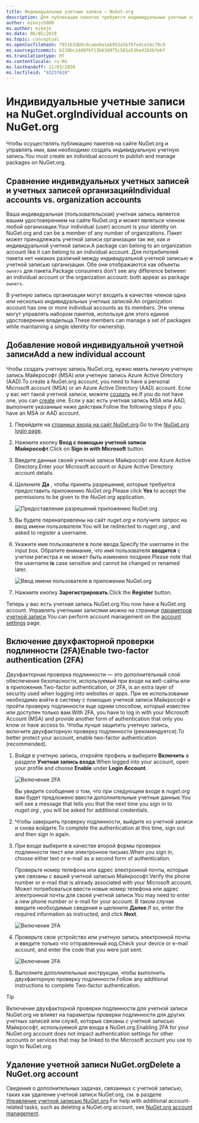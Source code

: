 ```yaml
---
title: Индивидуальные учетные записи — NuGet.org
description: Для публикации пакетов требуются индивидуальные учетные записи на сайте NuGet.org
author: mikejo5000
ms.author: mikejo
ms.date: 06/05/2019
ms.topic: conceptual
ms.openlocfilehash: 7951b3db0cdcaee0a1eb955a5bf6fedce24c79c9
ms.sourcegitcommit: b138bc1d49fbf13b63d975c581a53be4283b7ebf
ms.translationtype: HT
ms.contentlocale: ru-RU
ms.lasthandoff: 11/03/2020
ms.locfileid: "93237618"
---
```

# <a name="individual-accounts-on-nugetorg"></a><span data-ttu-id="8184a-103">Индивидуальные учетные записи на NuGet.org</span><span class="sxs-lookup"><span data-stu-id="8184a-103">Individual accounts on NuGet.org</span></span>

<span data-ttu-id="8184a-104">Чтобы осуществлять публикацию пакетов на сайте NuGet.org и управлять ими, вам необходимо создать индивидуальную учетную запись.</span><span class="sxs-lookup"><span data-stu-id="8184a-104">You must create an individual account to publish and manage packages on NuGet.org.</span></span>

## <a name="individual-accounts-vs-organization-accounts"></a><span data-ttu-id="8184a-105">Сравнение индивидуальных учетных записей и учетных записей организаций</span><span class="sxs-lookup"><span data-stu-id="8184a-105">Individual accounts vs. organization accounts</span></span>

<span data-ttu-id="8184a-106">Ваша индивидуальная (пользовательская) учетная запись является вашим удостоверением на сайте NuGet.org и может являться членом любой организации.</span><span class="sxs-lookup"><span data-stu-id="8184a-106">Your individual (user) account is your identity on NuGet.org and can be a member of any number of organizations.</span></span> <span data-ttu-id="8184a-107">Пакет может принадлежать учетной записи организации так же, как и индивидуальной учетной записи.</span><span class="sxs-lookup"><span data-stu-id="8184a-107">A package can belong to an organization account like it can belong to an individual account.</span></span> <span data-ttu-id="8184a-108">Для потребителей пакета нет никаких различий между индивидуальной учетной записью и учетной записью организации. Обе они отображаются как объекты `owners` для пакета.</span><span class="sxs-lookup"><span data-stu-id="8184a-108">Package consumers don't see any difference between an individual account or the organization account: both appear as package `owners`.</span></span>

<span data-ttu-id="8184a-109">В учетную запись организации могут входить в качестве членов одна или несколько индивидуальных учетных записей.</span><span class="sxs-lookup"><span data-stu-id="8184a-109">An organization account has one or more individual accounts as its members.</span></span> <span data-ttu-id="8184a-110">Эти члены могут управлять набором пакетов, используя для этого единое удостоверение владельца.</span><span class="sxs-lookup"><span data-stu-id="8184a-110">These members can manage a set of packages while maintaining a single identity for ownership.</span></span>

## <a name="add-a-new-individual-account"></a><span data-ttu-id="8184a-111">Добавление новой индивидуальной учетной записи</span><span class="sxs-lookup"><span data-stu-id="8184a-111">Add a new individual account</span></span>

<span data-ttu-id="8184a-112">Чтобы создать учетную запись NuGet.org, нужно иметь личную учетную запись Майкрософт (MSA) или учетную запись Azure Active Directory (AAD).</span><span class="sxs-lookup"><span data-stu-id="8184a-112">To create a NuGet.org account, you need to have a personal Microsoft account (MSA) or an Azure Active Directory (AAD) account.</span></span> <span data-ttu-id="8184a-113">Если у вас нет такой учетной записи, можете [создать](https://signup.live.com) ее.</span><span class="sxs-lookup"><span data-stu-id="8184a-113">If you do not have one, you can [create](https://signup.live.com) one.</span></span> <span data-ttu-id="8184a-114">Если у вас есть учетная запись MSA или AAD, выполните указанные ниже действия.</span><span class="sxs-lookup"><span data-stu-id="8184a-114">Follow the following steps if you have an MSA or AAD account.</span></span>

1. <span data-ttu-id="8184a-115">Перейдите на [страницу входа на сайт NuGet.org](https://www.nuget.org/users/account/LogOn).</span><span class="sxs-lookup"><span data-stu-id="8184a-115">Go to the [NuGet.org login page](https://www.nuget.org/users/account/LogOn).</span></span>

1. <span data-ttu-id="8184a-116">Нажмите кнопку **Вход с помощью учетной записи Майкрософт**.</span><span class="sxs-lookup"><span data-stu-id="8184a-116">Click on **Sign in with Microsoft** button.</span></span>

1. <span data-ttu-id="8184a-117">Введите данные своей учетной записи Майкрософт или Azure Active Directory.</span><span class="sxs-lookup"><span data-stu-id="8184a-117">Enter your Microsoft account or Azure Active Directory account details.</span></span>

1. <span data-ttu-id="8184a-118">Щелкните **Да** , чтобы принять разрешения, которые требуется предоставить приложению *NuGet.org*.</span><span class="sxs-lookup"><span data-stu-id="8184a-118">Please click **Yes** to accept the permissions to be given to the *NuGet.org* application.</span></span>

   ![Предоставление разрешений приложению NuGet.org](media/nuget-org-permissions.png)

1. <span data-ttu-id="8184a-120">Вы будете перенаправлены на сайт *nuget.org* и получите запрос на ввод имени пользователя.</span><span class="sxs-lookup"><span data-stu-id="8184a-120">You will be redirected to *nuget.org* , and asked to register a username.</span></span>

1. <span data-ttu-id="8184a-121">Укажите имя пользователя в поле ввода.</span><span class="sxs-lookup"><span data-stu-id="8184a-121">Specify the username in the input box.</span></span> <span data-ttu-id="8184a-122">Обратите внимание, что имя пользователя **вводится** с учетом регистра и не может быть изменено позднее.</span><span class="sxs-lookup"><span data-stu-id="8184a-122">Please note that the username **is** case sensitive and cannot be changed or renamed later.</span></span>

   ![Ввод имени пользователя в приложении NuGet.org](media/nuget-org-register.png) 

1. <span data-ttu-id="8184a-124">Нажмите кнопку **Зарегистрировать**.</span><span class="sxs-lookup"><span data-stu-id="8184a-124">Click the **Register** button.</span></span>

<span data-ttu-id="8184a-125">Теперь у вас есть учетная запись NuGet.org.</span><span class="sxs-lookup"><span data-stu-id="8184a-125">You now have a NuGet.org account.</span></span> <span data-ttu-id="8184a-126">Управлять учетными записями можно на странице [параметров учетной записи](https://www.nuget.org/account).</span><span class="sxs-lookup"><span data-stu-id="8184a-126">You can perform account management on the [account settings](https://www.nuget.org/account) page.</span></span>

## <a name="enable-two-factor-authentication-2fa"></a><span data-ttu-id="8184a-127">Включение двухфакторной проверки подлинности (2FA)</span><span class="sxs-lookup"><span data-stu-id="8184a-127">Enable two-factor authentication (2FA)</span></span>

<span data-ttu-id="8184a-128">Двухфакторная проверка подлинности — это дополнительный слой обеспечения безопасности, используемый при входе на веб-сайты или в приложения.</span><span class="sxs-lookup"><span data-stu-id="8184a-128">Two-factor authentication, or 2FA, is an extra layer of security used when logging into websites or apps.</span></span> <span data-ttu-id="8184a-129">При ее использовании необходимо войти в систему с помощью учетной записи Майкрософт и пройти проверку подлинности еще одним способом, который известен или доступен только вам.</span><span class="sxs-lookup"><span data-stu-id="8184a-129">With 2FA, you have to log in with your Microsoft Account (MSA) and provide another form of authentication that only you know or have access to.</span></span> <span data-ttu-id="8184a-130">Чтобы лучше защитить учетную запись, включите двухфакторную проверку подлинности (рекомендуется).</span><span class="sxs-lookup"><span data-stu-id="8184a-130">To better protect your account, enable two-factor authentication (recommended).</span></span>

1. <span data-ttu-id="8184a-131">Войдя в учетную запись, откройте профиль и выберите **Включить** в разделе **Учетная запись входа**.</span><span class="sxs-lookup"><span data-stu-id="8184a-131">When logged into your account, open your profile and choose **Enable** under **Login Account**.</span></span>

   ![Включение 2FA](media/nuget-org-register-2fa.png)

   <span data-ttu-id="8184a-133">Вы увидите сообщение о том, что при следующем входе в *nuget.org* вам будет предложено ввести дополнительные учетные данные.</span><span class="sxs-lookup"><span data-stu-id="8184a-133">You will see a message that tells you that the next time you sign in to *nuget.org* , you will be asked for additional credentials.</span></span>

2. <span data-ttu-id="8184a-134">Чтобы завершить проверку подлинности, выйдите из учетной записи и снова войдите.</span><span class="sxs-lookup"><span data-stu-id="8184a-134">To complete the authentication at this time, sign out and then sign in again.</span></span>

3. <span data-ttu-id="8184a-135">При входе выберите в качестве второй формы проверки подлинности текст или электронное письмо.</span><span class="sxs-lookup"><span data-stu-id="8184a-135">When you sign in, choose either text or e-mail as a second form of authentication.</span></span>

   <span data-ttu-id="8184a-136">Проверьте номер телефона или адрес электронной почты, которые уже связаны с вашей учетной записью Майкрософт.</span><span class="sxs-lookup"><span data-stu-id="8184a-136">Verify the phone number or e-mail that is already associated with your Microsoft account.</span></span> <span data-ttu-id="8184a-137">Может потребоваться ввести новые номер телефона или адрес электронной почты для своей учетной записи.</span><span class="sxs-lookup"><span data-stu-id="8184a-137">You may need to enter a new phone number or e-mail for your account.</span></span> <span data-ttu-id="8184a-138">В таком случае введите необходимые сведения и щелкните **Далее**.</span><span class="sxs-lookup"><span data-stu-id="8184a-138">If so, enter the required information as instructed, and click **Next**.</span></span>

   ![Включение 2FA](media/nuget-org-sign-in-2fa.png)

4. <span data-ttu-id="8184a-140">Проверьте свое устройство или учетную запись электронной почты и введите только что отправленный код.</span><span class="sxs-lookup"><span data-stu-id="8184a-140">Check your device or e-mail account, and enter the code that you were just sent.</span></span>

   ![Включение 2FA](media/nuget-org-enter-code-2fa.png)

5. <span data-ttu-id="8184a-142">Выполните дополнительные инструкции, чтобы выполнить двухфакторную проверку подлинности.</span><span class="sxs-lookup"><span data-stu-id="8184a-142">Follow any additional instructions to complete Two-factor authentication.</span></span>

> [!Tip]
> <span data-ttu-id="8184a-143">Включение двухфакторной проверки подлинности для учетной записи NuGet.org не влияет на параметры проверки подлинности для других учетных записей или служб, которые связаны с учетной записью Майкрософт, используемой для входа в NuGet.org.</span><span class="sxs-lookup"><span data-stu-id="8184a-143">Enabling 2FA for your NuGet.org account does not impact authentication settings for other accounts or services that may be linked to the Microsoft account you use to login to NuGet.org.</span></span>

## <a name="delete-a-nugetorg-account"></a><span data-ttu-id="8184a-144">Удаление учетной записи NuGet.org</span><span class="sxs-lookup"><span data-stu-id="8184a-144">Delete a NuGet.org account</span></span>

<span data-ttu-id="8184a-145">Сведения о дополнительных задачах, связанных с учетной записью, таких как удаление учетной записи NuGet.org, см. в разделе [Управление учетной записью NuGet.org](nuget-org-faq.md#nugetorg-account-management).</span><span class="sxs-lookup"><span data-stu-id="8184a-145">For help with additional account-related tasks, such as deleting a NuGet.org account, see [NuGet.org account management](nuget-org-faq.md#nugetorg-account-management).</span></span>

